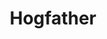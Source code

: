 ---
title: Hogfather
storyType: standard
connections:
  prequel:
    - soul-music
  minor:
    - thief-of-time
---